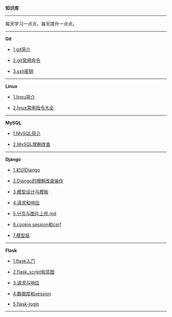 **知识库**

---

每天学习一点点，每天提升一点点。

---

**Git**

- [1.git简介](/git/git简介.md)

- [2.git常用命令](/git/git常用指令.md)

- [3.ssh密钥](/git/ssh密钥.md)

---

**Linux**

- [1.linxu简介](/linux/linux简介.md)

- [2.linux常用指令大全](/linux/linux指令.md)

---

**MySQL**

- [1.MySQL简介](/mysql/MySQL简介.md)

- [2.MySQL增删改查](/mysql/mysql增删改查.md)

---

**Django**

- [1.初识Django](/django/初识django.md)

- [2.Django的增删改查操作](/django/增删改查操作.md)

- [3.模型设计与模板](/django/模型设计与模板.md)

- [4.请求和响应](/django/请求与响应.md)

- [5.分页与图片上传.md](/django/分页与图片上传.md)

- [6.cookie session和csrf](/django/cookie和session和csrf.md)

- [7.模型层](/django/django模型层.md)

---


**Flask**

- [1.flask入门](/flask/flask-login.md)

- [2.flask_script和蓝图](/flask/蓝图.md)

- [3.请求与响应](/flask/请求与响应.md)

- [4.数据库和session](/flask/数据库和session.md)

- [5.flask-login](/flask/flask-login.md)



---
